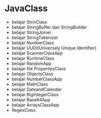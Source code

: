 # JavaClass
* belajar StrinClass
* belajar StringBuffer dan StringBuilder
* belajar StringJoiner
* belajar StringTokenizer
* belajar NumberClass
* belajar UUDI(Universaly Unique Identifier)
* belajar ScannerClassApp
* belajar RuntimeClass
* belajar RandomApp
* belajar file PropertiesClass
* belajar ObjectsClass
* belajar NumberClassApp
* belajar MathClass 
* belajar DateandCalendar
* belajar BigIntegerClass
* belajar Base64App
* belajar ArraysClassApp
* RegexClass

